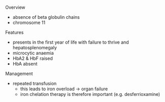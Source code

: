 Overview  
* absence of beta globulin chains
* chromosome 11

  
Features  
* presents in the first year of life with failure to thrive and hepatosplenomegaly
* microcytic anaemia
* HbA2 \& HbF raised
* HbA absent

  
Management  
* repeated transfusion
	+ this leads to iron overload → organ failure
	+ iron chelation therapy is therefore important (e.g. desferrioxamine)
